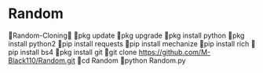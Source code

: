 # Random

💚Random-Cloning💚
💚pkg update
💚pkg upgrade
💚pkg install python
💚pkg install python2
💚pip install requests
💚pip install mechanize
💚pip install rich 
💚pip install bs4
💚pkg install git
💚git clone https://github.com/M-Black110/Random.git
💚cd Random
💚python Random.py
